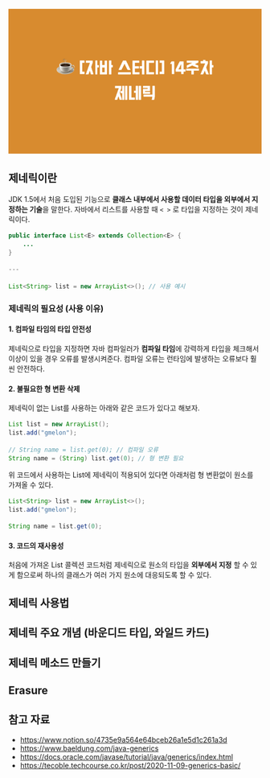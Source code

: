 ![](images/☕️_[자바_스터디]_14주차_n제네릭.png)

## 제네릭이란
JDK 1.5에서 처음 도입된 기능으로 **클래스 내부에서 사용할 데이터 타입을 외부에서 지정하는 기술**을 말한다. 자바에서 리스트를 사용할 때 `< >` 로 타입을 지정하는 것이 제네릭이다.
```java
public interface List<E> extends Collection<E> {
    ...
}

---

List<String> list = new ArrayList<>(); // 사용 예시
```

### 제네릭의 필요성 (사용 이유)
#### 1. 컴파일 타임의 타입 안전성
제네릭으로 타입을 지정하면 자바 컴파일러가 **컴파일 타임**에 강력하게 타입을 체크해서 이상이 있을 경우 오류를 발생시켜준다. 컴파일 오류는 런타임에 발생하는 오류보다 훨씬 안전하다.

#### 2. 불필요한 형 변환 삭제
제네릭이 없는 List를 사용하는 아래와 같은 코드가 있다고 해보자.
```java
List list = new ArrayList();
list.add("gmelon");

// String name = list.get(0); // 컴파일 오류
String name = (String) list.get(0); // 형 변환 필요
```
위 코드에서 사용하는 List에 제네릭이 적용되어 있다면 아래처럼 형 변환없이 원소를 가져올 수 있다.
```java
List<String> list = new ArrayList<>();
list.add("gmelon");

String name = list.get(0);
```

#### 3. 코드의 재사용성
처음에 가져온 List 콜렉션 코드처럼 제네릭으로 원소의 타입을 **외부에서 지정** 할 수 있게 함으로써 하나의 클래스가 여러 가지 원소에 대응되도록 할 수 있다.

## 제네릭 사용법


## 제네릭 주요 개념 (바운디드 타입, 와일드 카드)
## 제네릭 메소드 만들기
## Erasure

## 참고 자료
* https://www.notion.so/4735e9a564e64bceb26a1e5d1c261a3d
* https://www.baeldung.com/java-generics
* https://docs.oracle.com/javase/tutorial/java/generics/index.html
* https://tecoble.techcourse.co.kr/post/2020-11-09-generics-basic/